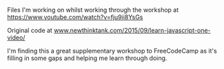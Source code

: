 Files I'm working on whilst working through the workshop at 
https://www.youtube.com/watch?v=fju9ii8YsGs

Original code at
www.newthinktank.com/2015/09/learn-javascript-one-video/

I'm finding this a great supplementary workshop to FreeCodeCamp as it's filling in some gaps and helping me learn through doing.
